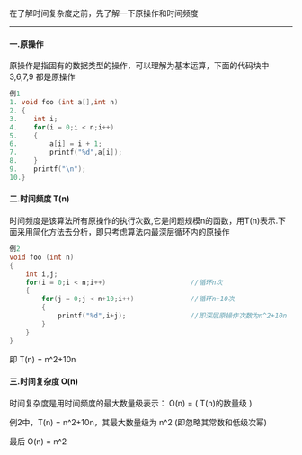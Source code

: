 




在了解时间复杂度之前，先了解一下原操作和时间频度
***






#### 一.原操作

原操作是指固有的数据类型的操作，可以理解为基本运算，下面的代码块中 3,6,7,9 都是原操作

``` c
例1
1. void foo (int a[],int n)
2. {
3.    int i;
4.    for(i = 0;i < n;i++)
5.    {
6.        a[i] = i + 1;
7.        printf("%d",a[i]);
8.    }
9.    printf("\n");
10.}
```





#### 二.时间频度 T(n)

时间频度是该算法所有原操作的执行次数,它是问题规模n的函数，用T(n)表示.下面采用简化方法去分析，即只考虑算法内最深层循环内的原操作

``` c
例2
void foo (int n)
{
    int i,j;
    for(i = 0;i < n;i++)                     //循环n次
    {
        for(j = 0;j < n+10;i++)				 //循环n+10次
        {
            printf("%d",i+j);                //即深层原操作次数为n^2+10n
        }
    }
}
```

即 T(n) = n^2+10n





#### 三.时间复杂度 O(n)

时间复杂度是用时间频度的最大数量级表示： O(n) = ( T(n)的数量级 )

例2中，T(n) = n^2+10n，其最大数量级为 n^2 (即忽略其常数和低级次幂)

最后 O(n) = n^2











